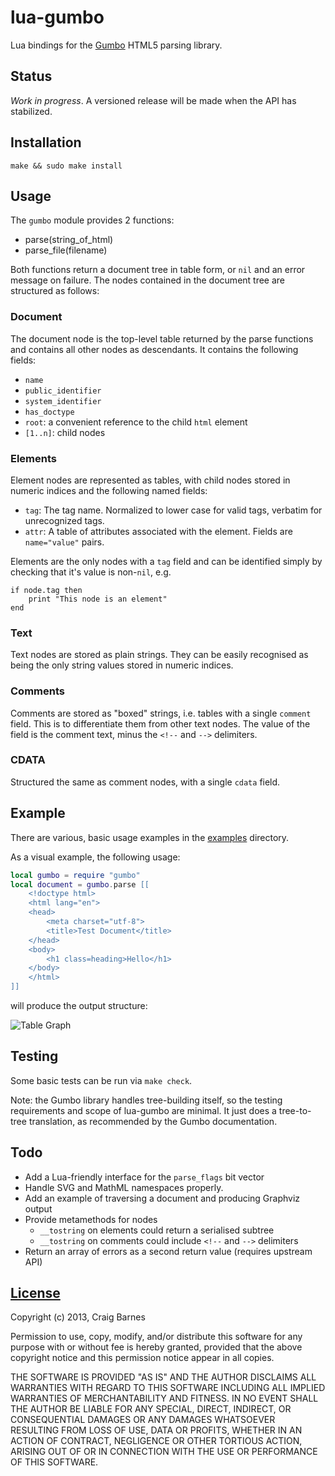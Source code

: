 lua-gumbo
=========

Lua bindings for the [Gumbo] HTML5 parsing library.

Status
------

*Work in progress*. A versioned release will be made when the API has
stabilized.

Installation
------------

    make && sudo make install

Usage
-----

The `gumbo` module provides 2 functions:

* parse(string_of_html)
* parse_file(filename)

Both functions return a document tree in table form, or `nil` and an
error message on failure. The nodes contained in the document tree are
structured as follows:

### Document

The document node is the top-level table returned by the parse functions
and contains all other nodes as descendants. It contains the following
fields:

* `name`
* `public_identifier`
* `system_identifier`
* `has_doctype`
* `root`: a convenient reference to the child `html` element
* `[1..n]`: child nodes

### Elements

Element nodes are represented as tables, with child nodes stored in numeric
indices and the following named fields:

* `tag`: The tag name. Normalized to lower case for valid tags,
  verbatim for unrecognized tags.
* `attr`: A table of attributes associated with the element. Fields are
  `name="value"` pairs.

Elements are the only nodes with a `tag` field and can be identified simply
by checking that it's value is non-`nil`, e.g.

    if node.tag then
        print "This node is an element"
    end

### Text

Text nodes are stored as plain strings. They can be easily recognised as
being the only string values stored in numeric indices.

### Comments

Comments are stored as "boxed" strings, i.e. tables with a single `comment`
field. This is to differentiate them from other text nodes. The value of
the field is the comment text, minus the `<!--` and `-->` delimiters.

### CDATA

Structured the same as comment nodes, with a single `cdata` field.

Example
-------

There are various, basic usage examples in the [examples] directory.

As a visual example, the following usage:

```lua
local gumbo = require "gumbo"
local document = gumbo.parse [[
    <!doctype html>
    <html lang="en">
    <head>
        <meta charset="utf-8">
        <title>Test Document</title>
    </head>
    <body>
        <h1 class=heading>Hello</h1>
    </body>
    </html>
]]
```

will produce the output structure:

![Table Graph](http://cra.igbarn.es/img/lua-gumbo-graph.png)

Testing
-------

Some basic tests can be run via `make check`.

Note: the Gumbo library handles tree-building itself, so the testing
requirements and scope of lua-gumbo are minimal. It just does a
tree-to-tree translation, as recommended by the Gumbo documentation.

Todo
----

* Add a Lua-friendly interface for the `parse_flags` bit vector
* Handle SVG and MathML namespaces properly.
* Add an example of traversing a document and producing Graphviz output
* Provide metamethods for nodes
  * `__tostring` on elements could return a serialised subtree
  * `__tostring` on comments could include `<!--` and `-->` delimiters
* Return an array of errors as a second return value (requires upstream API)

[License]
---------

Copyright (c) 2013, Craig Barnes

Permission to use, copy, modify, and/or distribute this software for any
purpose with or without fee is hereby granted, provided that the above
copyright notice and this permission notice appear in all copies.

THE SOFTWARE IS PROVIDED "AS IS" AND THE AUTHOR DISCLAIMS ALL WARRANTIES
WITH REGARD TO THIS SOFTWARE INCLUDING ALL IMPLIED WARRANTIES OF
MERCHANTABILITY AND FITNESS. IN NO EVENT SHALL THE AUTHOR BE LIABLE FOR ANY
SPECIAL, DIRECT, INDIRECT, OR CONSEQUENTIAL DAMAGES OR ANY DAMAGES
WHATSOEVER RESULTING FROM LOSS OF USE, DATA OR PROFITS, WHETHER IN AN ACTION
OF CONTRACT, NEGLIGENCE OR OTHER TORTIOUS ACTION, ARISING OUT OF OR IN
CONNECTION WITH THE USE OR PERFORMANCE OF THIS SOFTWARE.


[License]: http://en.wikipedia.org/wiki/ISC_license "ISC License"
[Gumbo]: https://github.com/google/gumbo-parser
[serpent]: https://github.com/pkulchenko/serpent
[examples]: https://github.com/craigbarnes/lua-gumbo/tree/master/examples

